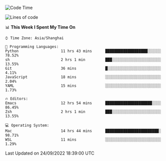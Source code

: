 <!--START_SECTION:waka-->
![Code Time](http://img.shields.io/badge/Code%20Time-878%20hrs%2020%20mins-blue)

![Lines of code](https://img.shields.io/badge/From%20Hello%20World%20I%27ve%20Written-22%20Thousand%20lines%20of%20code-blue)

📊 **This Week I Spent My Time On** 

```text
⌚︎ Time Zone: Asia/Shanghai

💬 Programming Languages: 
Python                   11 hrs 43 mins      ███████████████████░░░░░░   78.52% 
sh                       2 hrs 1 min         ███░░░░░░░░░░░░░░░░░░░░░░   13.55% 
Git                      36 mins             █░░░░░░░░░░░░░░░░░░░░░░░░   4.11% 
JavaScript               18 mins             ░░░░░░░░░░░░░░░░░░░░░░░░░   2.04% 
YAML                     15 mins             ░░░░░░░░░░░░░░░░░░░░░░░░░   1.73%

🔥 Editors: 
Emacs                    12 hrs 54 mins      █████████████████████░░░░   86.45% 
Zsh                      2 hrs 1 min         ███░░░░░░░░░░░░░░░░░░░░░░   13.55%

💻 Operating System: 
Mac                      14 hrs 44 mins      ████████████████████████░   98.71% 
WSL                      11 mins             ░░░░░░░░░░░░░░░░░░░░░░░░░   1.29%

```


 Last Updated on 24/09/2022 18:39:00 UTC
<!--END_SECTION:waka-->
